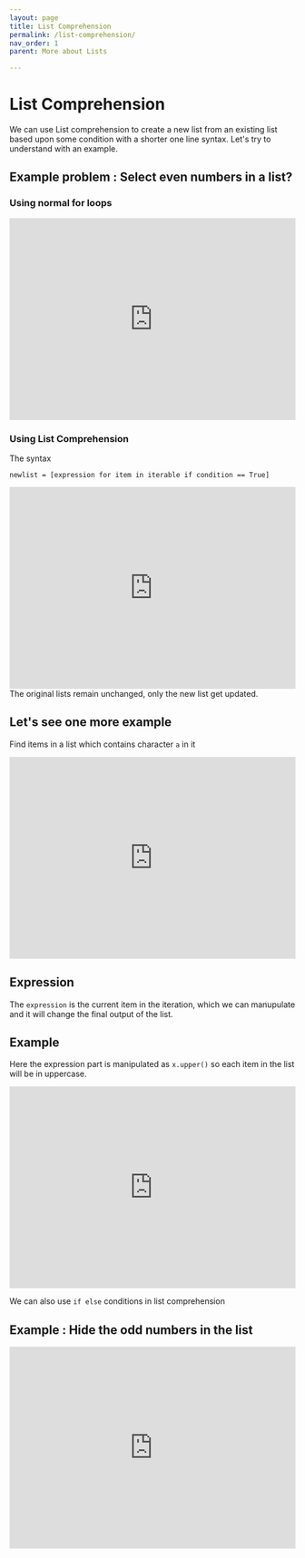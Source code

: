 ```yaml
---
layout: page
title: List Comprehension
permalink: /list-comprehension/
nav_order: 1
parent: More about Lists

---
```

# List Comprehension

We can use List comprehension to create a new list from an existing list based upon some condition with a shorter one line syntax. Let's try to understand with an example.

## Example problem : Select even numbers in a list?

### Using normal for loops

<div class="code-example">
<iframe src="https://trinket.io/embed/python3/da05084e5e" width="100%" height="356" frameborder="0" marginwidth="0" marginheight="0" allowfullscreen></iframe>
</div>

### Using List Comprehension

The syntax
```
newlist = [expression for item in iterable if condition == True]
```
<div class="code-example">
<iframe src="https://trinket.io/embed/python3/4001aa24e2" width="100%" height="356" frameborder="0" marginwidth="0" marginheight="0" allowfullscreen></iframe>
</div>
The original lists remain unchanged, only the new list get updated.

## Let's see one more example
Find items in a list which contains character `a` in it

<div class="code-example">
<iframe src="https://trinket.io/embed/python3/68d3427275" width="100%" height="356" frameborder="0" marginwidth="0" marginheight="0" allowfullscreen></iframe>
</div>

## Expression
The `expression` is the current item in the iteration, which we can manupulate and it will change the final output of the list.

## Example

Here the expression part is manipulated as `x.upper()` so each item in the list will be in uppercase.
<div class="code-example">
<iframe src="https://trinket.io/embed/python3/cb01f15f89" width="100%" height="356" frameborder="0" marginwidth="0" marginheight="0" allowfullscreen></iframe>
</div>

We can also use `if else` conditions in list comprehension

## Example : Hide the odd numbers in the list

<div class="code-example">
<iframe src="https://trinket.io/embed/python3/3b457a0b5a" width="100%" height="356" frameborder="0" marginwidth="0" marginheight="0" allowfullscreen></iframe>
</div>
